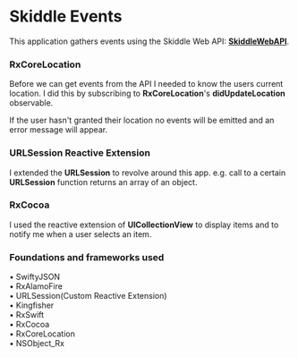 <h1>Skiddle Events</h1>

<p>This application gathers events using the Skiddle Web API: <b><a href="https://github.com/Skiddle/web-api" target="_blank">SkiddleWebAPI</a></b>.</p>

<h3>RxCoreLocation</h3>
<p>Before we can get events from the API I needed to know the users current location. I did this by subscribing to <b>RxCoreLocation</b>'s <b>didUpdateLocation</b> observable. <p>
<p>If the user hasn't granted their location no events will be emitted and an error message will appear.</p>

<h3>URLSession Reactive Extension</h3>
<p>I extended the <b>URLSession</b> to revolve around this app. e.g. call to a certain <b>URLSession</b> function returns an array of an object.</p>

<h3>RxCocoa</h3>
<p>I used the reactive extension of <b>UICollectionView</b> to display items and to notify me when a user selects an item.</p>

<h3>Foundations and frameworks used</h3>
<p>
&bull; SwiftyJSON <br> &bull; RxAlamoFire <br> &bull; URLSession(Custom Reactive Extension) <br> &bull; Kingfisher <br> &bull; RxSwift <br> &bull; RxCocoa <br> &bull; RxCoreLocation <br> &bull; NSObject_Rx
</p>
